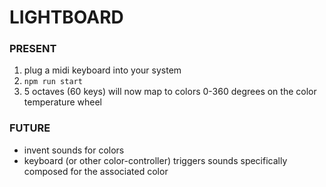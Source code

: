 # LIGHTBOARD

### PRESENT

1. plug a midi keyboard into your system
2. `npm run start`
3. 5 octaves (60 keys) will now map to colors 0-360 degrees on the color temperature wheel

### FUTURE

* invent sounds for colors
* keyboard (or other color-controller) triggers sounds specifically composed for the associated color
